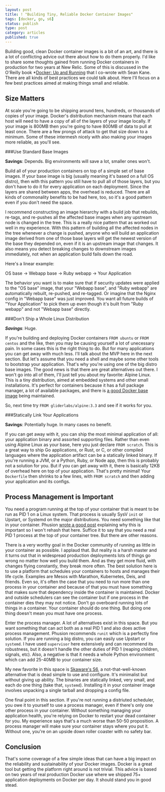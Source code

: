 ```yaml
---
layout: post
title: ! "Building Tiny, Reliable Docker Container Images"
tags: [docker, go, s6]
status: publish
type: post
category: articles
published: true
---
```


Building good, clean Docker container images is a bit of an art, and there is a lot
of conflicting advice out there about how to do them properly. I'd like to
share some thoughts gained from running Docker containers in production for two
years at New Relic. Some of this is discussed in the O'Reilly book *[Docker: Up
and Running](http://shop.oreilly.com/product/0636920036142.do) that I co-wrote
with Sean Kane. There are all kinds of best practices we could talk about.
Here I'll focus on a few best practices aimed at making things small and reliable.

Size Matters
------------

At scale you're going to be shipping around tens, hundreds, or thousands of
copies of your image. Docker's distribution mechanism means that each host will
need to have a copy of all of the layers of your image locally. If your image
is 800MB then you're going to have 800MB of data to pull at least once. There
are a few prongs of attack to get that size down to a minimum. Some of these
intermesh nicely with also making your images more reliable, as you'll see.

###Use Standard Base Images

**Savings**: Depends. Big environments will save a lot, smaller ones won't.

Build all of your production containers on top of a simple set of base images.
If your base image is big (usually meaning it's based on a full OS distro),
then with this pattern you still have to pull all of those layers, but you
don't have to do it for every application on each deployment. Since the layers
are shared between apps, the overhead is reduced. There are all kinds of
commonality benefits to be had here, too, so it's a good pattern even if you
don't need the space.

I recommend constructing an image hierarchy with a build job that rebuilds,
re-tags, and re-pushes all the affected base images when any upstream node is
changed in the tree. This is a really nice pattern that as worked out well in
my experience. With this pattern of building all the affected nodes in the tree
whenever a change is pushed, anyone who will build an application image
derived from one of those base layers will get the newest version of the base
they depended on, even if it is an upstream image that changes. It also means
you detect breaking changes to downstream images immediately, not when an
application build fails down the road.

Here's a linear example:

  OS base -> Webapp base -> Ruby webapp -> Your Application

The behavior you want is to make sure that if security updates were applied to
the "OS base" image, that your "Webapp base", and "Ruby webapp" are
automatically rebuilt, re-pushed, and re-tagged. Or imagine that the Nginx
config in "Webapp base" was just improved. You want all future builds of "Your
Application" to pick them up even though it's built from "Ruby webapp" and not
"Webapp base" directly.

###Don't Ship a Whole Linux Distribution

***Savings***: Huge.

If you're building and deploying Docker containers `FROM ubuntu` or `FROM
centos` and the like, then you may be causing yourself a lot of unecessary
pain. In some cases this is the right thing to do. But for many applications
you can get away with much less. I'll talk about the MVP here in the next
section. But let's assume that you need a shell and maybe some other tools to
bootstrap your application. That's why you're using one of the big distro base
images. The good news is that there are great alternatives out there. I won't
go into all of them, I'll just tell you about my favorite: Alpine Linux. This
is a tiny distribution, aimed at embedded systems and other small
installations. It's perfect for containers because it has a full package
manager, a lot of available packages, and there is [a good Docker base
image](https://github.com/gliderlabs/docker-alpine) being maintained.

So, next time try `FROM gliderlabs/alpine:3.3` and see if it works for you.

###Statically Link Your Applications

**Savings**: Potentially huge. In many cases no benefit.

If you can get away with it, you can ship the most minimal application of all:
your application binary and assorted supporting files. Rather than even using
Alpine Linux as your base, here you just declare `FROM scratch`. This is a
great way to ship Go applications, or Rust, or C, or other compiled languages
where the application artifact can be a statically linked binary. If you're
running a JVM, or a Python, Ruby, or Node app, then this is probably not a
solution for you. But if you can get away with it, there is basically 12KB of
overhead here on top of your application. That's pretty minimal! Your
`Dockerfile` then shrinks to a few lines, with `FROM scratch` and then adding
your application and its configs.

Process Management is Important
-------------------------------

You need a program running at the top of your container that is meant to be run
as PID 1 on a Linux system. That process is usually SysV `init` or Upstart, or
Systemd on the major distributions. You need something like that in your
container. Phusion [wrote a good
post](http://phusion.github.io/baseimage-docker/) explaining why this is
important so I won't rehash that here. Suffice it to say that you need a real
PID 1 process at the top of your container tree. But there are other reasons.

There is a very worthy goal in the Docker community of running as little in
your container as possible. I applaud that. But reality is a harsh master and
it turns out that in widespread production deployments lots of things go wrong
no matter how well you build them. And as they get more fluid, with changes
flying constantly, they break more often. The best solution here is to use a
platform that schedules your containers to hosts and manages their life cycle.
Examples are Mesos with Marathon, Kubernetes, Deis, and friends. Even so, it's
often the case that you need to run more than one process in your container and
because of that you must have something that makes sure that dependency inside
the container is maintained. Docker and outside schedulers can see the
container but if one process in the container dies they may not notice. Don't
go overboard running lots of things in a container. Your container should do
one thing. But doing one thing doesn't mean you must have one process.

Enter the process manager. A lot of alternatives exist in this space. But you
want something that can act both as a real PID 1 and also does active process
management. Phusion recommends `runit` which is a perfectly fine solution. If
you are running a big distro, you can easily use Upstart or `systemd`. I have
used `supervisor` here extensively and can recommend its robustness, but it
doesn't handle the other duties of PID 1 (reaping children, signals, etc).
Also, a negative is that it needs a whole Python environment which can add
25-40MB to your container size.

My new favorite in this space is [Skaware's
S6](http://skarnet.org/software/s6/), a not-that-well-known alternative that is
dead simple to use and configure. It's minimalist but without giving up
ability. The binaries are statically linked, very small, and each do one thing
(take that, `systemd`). Installing it in your container image involves unpacking
a single tarball and dropping a config file.

One final point in this section. If you're not running a distriuted scheduler,
you owe it to yourself to use a process manager, even if there's only one other
process in your container. Without something managing your application health,
you're relying on Docker to restart your dead container for you. My experience
says that's a much worse than 50-50 proposition. A process manager will make
sure your container stays where you put it. Without one, you're on an upside
down roller coaster with no safety bar.

Conclusion
----------

That's some coverage of a few simple ideas that can have a big impact on the
reliability and sustainability of your Docker images. Docker is a great tool
but getting the platform right around is not trivial. This advice is based on
two years of real production Docker use where we shipped 75+ application
deployments on Docker per day. It should stand you in good stead.
